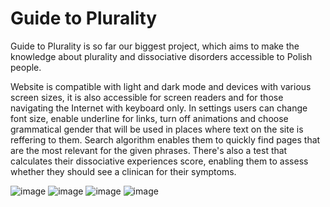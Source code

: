 # Guide to Plurality

Guide to Plurality is so far our biggest project, which aims to make the knowledge about plurality and dissociative disorders accessible to Polish people.

Website is compatible with light and dark mode and devices with various screen sizes, it is also accessible for screen readers and for those navigating the Internet with keyboard only. In settings users can change font size, enable underline for links, turn off animations and choose grammatical gender that will be used in places where text on the site is reffering to them. Search algorithm enables them to quickly find pages that are the most relevant for the given phrases. There's also a test that calculates their dissociative experiences score, enabling them to assess whether they should see a clinican for their symptoms. 

![image](https://github.com/chocolate-pancake/przewodnikpomnogosci/assets/101984939/ee4a390e-2964-40af-9bb5-7a729ddd3b13)
![image](https://github.com/chocolate-pancake/przewodnikpomnogosci/assets/101984939/a546c351-6e8c-4f2e-af49-b9bd1e7aec79)
![image](https://github.com/chocolate-pancake/przewodnikpomnogosci/assets/101984939/677b0c72-d675-4f43-8976-8e31111b0a4a)
![image](https://github.com/chocolate-pancake/przewodnikpomnogosci/assets/101984939/7126946a-61c8-44d6-8a22-1869298e00a2)
